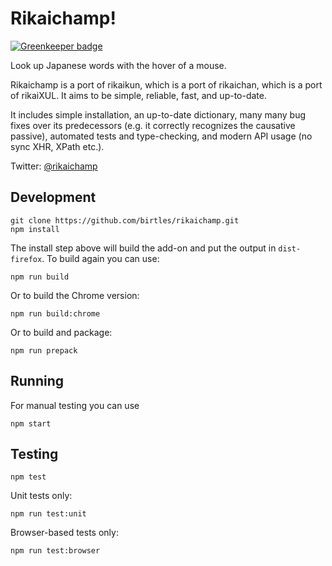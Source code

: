# Rikaichamp!

[![Greenkeeper badge](https://badges.greenkeeper.io/birtles/rikaichamp.svg)](https://greenkeeper.io/)

Look up Japanese words with the hover of a mouse.

Rikaichamp is a port of rikaikun, which is a port of rikaichan, which is a port
of rikaiXUL. It aims to be simple, reliable, fast, and up-to-date.

It includes simple installation, an up-to-date dictionary, many many bug fixes
over its predecessors (e.g. it correctly recognizes the causative passive),
automated tests and type-checking, and modern API usage (no sync XHR, XPath
etc.).

Twitter: [@rikaichamp](https://twitter.com/rikaichamp)

## Development

```
git clone https://github.com/birtles/rikaichamp.git
npm install
```

The install step above will build the add-on and put the output in
`dist-firefox`. To build again you can use:

```
npm run build
```

Or to build the Chrome version:

```
npm run build:chrome
```

Or to build and package:

```
npm run prepack
```

## Running

For manual testing you can use

```
npm start
```

## Testing

```
npm test
```

Unit tests only:

```
npm run test:unit
```

Browser-based tests only:

```
npm run test:browser
```
